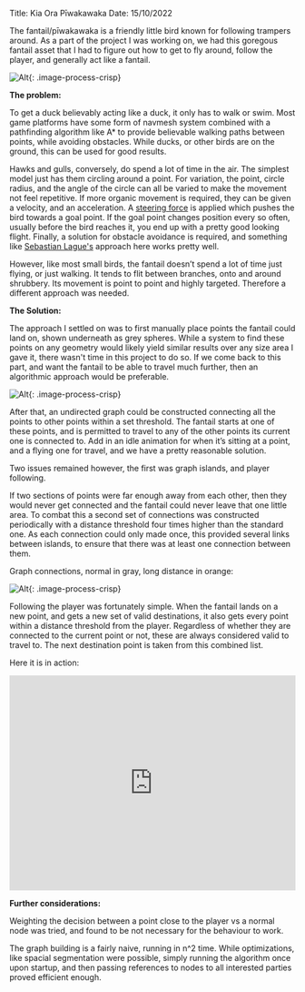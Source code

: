 Title: Kia Ora Pīwakawaka
Date: 15/10/2022

The fantail/pīwakawaka is a friendly little bird known for following trampers around. As a part of the project I was working on, we had this goregous fantail asset that I had to figure out how to get to fly around, follow the player, and generally act like a fantail. 

![Alt]({static}/images/d/fantail_01.png){: .image-process-crisp}

**The problem:**

To get a duck believably acting like a duck, it only has to walk or swim. Most game platforms have some form of navmesh system combined with a pathfinding algorithm like A* to provide believable walking paths between points, while avoiding obstacles. While ducks, or other birds are on the ground, this can be used for good results.

Hawks and gulls, conversely, do spend a lot of time in the air. The simplest model just has them circling around a point. For variation, the point, circle radius, and the angle of the circle can all be varied to make the movement not feel repetitive. If more organic movement is required, they can be given a velocity, and an acceleration. A [steering force](https://www.kaspar.wtf/blog/steering-behaviors) is applied which pushes the bird towards a goal point. If the goal point changes position every so often, usually before the bird reaches it, you end up with a pretty good looking flight. Finally, a solution for obstacle avoidance is required, and something like [Sebastian Lague's](https://www.youtube.com/watch?v=bqtqltqcQhw) approach here works pretty well. 



However, like most small birds, the fantail doesn’t spend a lot of time just flying, or just walking. It tends to flit between branches, onto and around shrubbery. Its movement is  point to point and highly targeted. Therefore a different approach was needed.

**The Solution:**

The approach I settled on was to first manually place points the fantail could land on, shown underneath as grey spheres. While a system to find these points on any geometry would likely yield similar results over any size area I gave it, there wasn't time in this project to do so. If we come back to this part, and want the fantail to be able to travel much further, then an algorithmic approach would be preferable.

![Alt]({static}/images/d/fantail_02.png){: .image-process-crisp}

After that, an undirected graph could be constructed connecting all the points to other points within a set threshold. The fantail starts at one of these points, and is permitted to travel to any of the other points its current one is connected to. Add in an idle animation for when it’s sitting at a point, and a flying one for travel, and we have a pretty reasonable solution. 

Two issues remained however, the first was graph islands, and player following.

If two sections of points were far enough away from each other, then they would never get connected and the fantail could never leave that one little area. To combat this a second set of connections was constructed periodically with a distance threshold four times higher than the standard one. As each connection could only made once, this provided several links between islands, to ensure that there was at least one connection between them. 

Graph connections, normal in gray, long distance in orange:

![Alt]({static}/images/d/fantail_03.png){: .image-process-crisp}

Following the player was fortunately simple. When the fantail lands on a new point, and gets a new set of valid destinations, it also gets every point within a distance threshold from the player. Regardless of whether they are connected to the current point or not, these are always considered valid to travel to. The next destination point is taken from this combined list.

Here it is in action: 

<div style="padding:75% 0 0 0;position:relative;"><iframe src="https://player.vimeo.com/video/799655961?h=11a25c9a53&amp;badge=0&amp;autopause=0&amp;player_id=0&amp;app_id=58479" frameborder="0" allow="autoplay; fullscreen; picture-in-picture" allowfullscreen style="position:absolute;top:0;left:0;width:100%;height:100%;" title="FantailDemo.mp4"></iframe></div><script src="https://player.vimeo.com/api/player.js"></script>

**Further considerations:**

Weighting the decision between a point close to the player vs a normal node was tried, and found to be not necessary for the behaviour to work. 

The graph building is a fairly naive, running in n^2 time. While optimizations, like spacial segmentation were possible, simply running the algorithm once upon startup, and then passing references to nodes to all interested parties proved efficient enough. 

